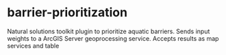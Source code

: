 # barrier-prioritization

Natural solutions toolkit plugin to prioritize aquatic barriers.  Sends input weights to a ArcGIS Server geoprocessing service.
Accepts results as map services and table
